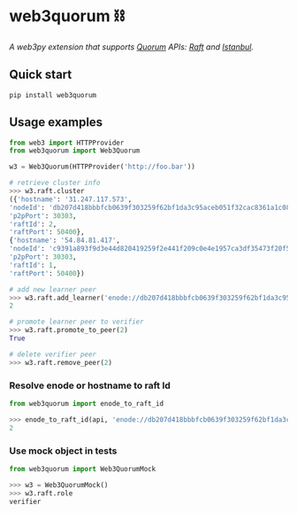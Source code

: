 # web3quorum ⛓

_A web3py extension that supports [Quorum](https://www.goquorum.com/) APIs: [Raft](https://docs.goquorum.com/en/latest/Consensus/raft/) and [Istanbul](https://docs.goquorum.com/en/latest/Consensus/ibft/istanbul-rpc-api/)._

## Quick start

`pip install web3quorum`

## Usage examples

``` python
from web3 import HTTPProvider
from web3quorum import Web3Quorum

w3 = Web3Quorum(HTTPProvider('http://foo.bar'))

# retrieve cluster info
>>> w3.raft.cluster
({'hostname': '31.247.117.573',
'nodeId': 'db207d418bbbfcb0639f303259f62bf1da3c95aceb051f32cac8361a1c08276f4296f8e3f57833caac9c2aaa28a90158bf6eaf3f8ad602ac27a3e0ed6c8c765c',
'p2pPort': 30303,
'raftId': 2,
'raftPort': 50400},
{'hostname': '54.84.81.417',
'nodeId': 'c9391a893f9d3e44d820419259f2e441f209c0e4e1957ca3df35473f20f529c3c94fecb1e1c37e3bb0f15b74defd0db3c72a1b83d5f2d65d34dd7d255efdba0c',
'p2pPort': 30303,
'raftId': 1,
'raftPort': 50400})

# add new learner peer
>>> w3.raft.add_learner('enode://db207d418bbbfcb0639f303259f62bf1da3c95aceb051f32cac8361a1c08276f4296f8e3f57833caac9c2aaa28a90158bf6eaf3f8ad602ac27a3e0ed6c8c765c@1.1.1.1:30303?discport=0&raftport=50400')
2

# promote learner peer to verifier
>>> w3.raft.promote_to_peer(2)
True

# delete verifier peer
>>> w3.raft.remove_peer(2)
```

### Resolve enode or hostname to raft Id

``` python
from web3quorum import enode_to_raft_id

>>> enode_to_raft_id(api, 'enode://db207d418bbbfcb0639f303259f62bf1da3c95aceb051f32cac8361a1c08276f4296f8e3f57833caac9c2aaa28a90158bf6eaf3f8ad602ac27a3e0ed6c8c765c@1.1.1.1:30303')
2
```

### Use mock object in tests

``` python
from web3quorum import Web3QuorumMock

>>> w3 = Web3QuorumMock()
>>> w3.raft.role
verifier
```
